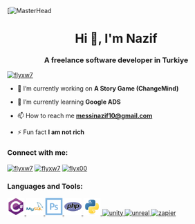 [![MasterHead](https://www.google.com/url?sa=i&url=https%3A%2F%2Fdevm.io%2Fcareers%2Finterview-programmer-life-161818&psig=AOvVaw3jgUfcTnf8LFg3aIiXZ2bz&ust=1689936673398000&source=images&cd=vfe&opi=89978449&ved=0CA0QjRxqFwoTCIicg-uOnYADFQAAAAAdAAAAABAE)
<h1 align="center">Hi 👋, I'm Nazif</h1>
<h3 align="center">A freelance software developer in Turkiye</h3>

<p align="left"> <a href="https://twitter.com/flyxw7" target="blank"><img src="https://img.shields.io/twitter/follow/flyxw7?logo=twitter&style=for-the-badge" alt="flyxw7" /></a> </p>

- 🔭 I’m currently working on **A Story Game (ChangeMind)**

- 🌱 I’m currently learning **Google ADS**

- 📫 How to reach me **messinazif10@gmail.com**

- ⚡ Fun fact **I am not rich**

<h3 align="left">Connect with me:</h3>
<p align="left">
<a href="https://twitter.com/flyxw7" target="blank"><img align="center" src="https://raw.githubusercontent.com/rahuldkjain/github-profile-readme-generator/master/src/images/icons/Social/twitter.svg" alt="flyxw7" height="30" width="40" /></a>
<a href="https://www.youtube.com/c/flyxw7" target="blank"><img align="center" src="https://raw.githubusercontent.com/rahuldkjain/github-profile-readme-generator/master/src/images/icons/Social/youtube.svg" alt="flyxw7" height="30" width="40" /></a>
<a href="https://discord.gg/flyx00" target="blank"><img align="center" src="https://raw.githubusercontent.com/rahuldkjain/github-profile-readme-generator/master/src/images/icons/Social/discord.svg" alt="flyx00" height="30" width="40" /></a>
</p>

<h3 align="left">Languages and Tools:</h3>
<p align="left"> <a href="https://www.w3schools.com/cs/" target="_blank" rel="noreferrer"> <img src="https://raw.githubusercontent.com/devicons/devicon/master/icons/csharp/csharp-original.svg" alt="csharp" width="40" height="40"/> </a> <a href="https://www.mysql.com/" target="_blank" rel="noreferrer"> <img src="https://raw.githubusercontent.com/devicons/devicon/master/icons/mysql/mysql-original-wordmark.svg" alt="mysql" width="40" height="40"/> </a> <a href="https://www.photoshop.com/en" target="_blank" rel="noreferrer"> <img src="https://raw.githubusercontent.com/devicons/devicon/master/icons/photoshop/photoshop-line.svg" alt="photoshop" width="40" height="40"/> </a> <a href="https://www.php.net" target="_blank" rel="noreferrer"> <img src="https://raw.githubusercontent.com/devicons/devicon/master/icons/php/php-original.svg" alt="php" width="40" height="40"/> </a> <a href="https://www.python.org" target="_blank" rel="noreferrer"> <img src="https://raw.githubusercontent.com/devicons/devicon/master/icons/python/python-original.svg" alt="python" width="40" height="40"/> </a> <a href="https://unity.com/" target="_blank" rel="noreferrer"> <img src="https://www.vectorlogo.zone/logos/unity3d/unity3d-icon.svg" alt="unity" width="40" height="40"/> </a> <a href="https://unrealengine.com/" target="_blank" rel="noreferrer"> <img src="https://raw.githubusercontent.com/kenangundogan/fontisto/036b7eca71aab1bef8e6a0518f7329f13ed62f6b/icons/svg/brand/unreal-engine.svg" alt="unreal" width="40" height="40"/> </a> <a href="https://zapier.com" target="_blank" rel="noreferrer"> <img src="https://www.vectorlogo.zone/logos/zapier/zapier-icon.svg" alt="zapier" width="40" height="40"/> </a> </p>
